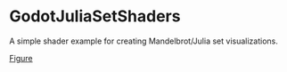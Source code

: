 # GodotJuliaSetShaders

A simple shader example for creating Mandelbrot/Julia set visualizations.

[Figure](screenshots/example.png)